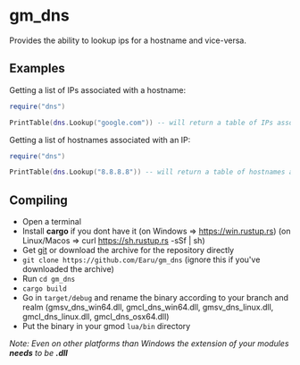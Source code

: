 # gm_dns
Provides the ability to lookup ips for a hostname and vice-versa.

## Examples
Getting a list of IPs associated with a hostname:
```lua
require("dns")

PrintTable(dns.Lookup("google.com")) -- will return a table of IPs associated with the hostname
```

Getting a list of hostnames associated with an IP:
```lua
require("dns")

PrintTable(dns.Lookup("8.8.8.8")) -- will return a table of hostnames associated with the IP
```

## Compiling
- Open a terminal
- Install **cargo** if you dont have it (on Windows => https://win.rustup.rs) (on Linux/Macos => curl https://sh.rustup.rs -sSf | sh)
- Get [git](https://git-scm.com/downloads) or download the archive for the repository directly
- `git clone https://github.com/Earu/gm_dns` (ignore this if you've downloaded the archive)
- Run `cd gm_dns`
- `cargo build`
- Go in `target/debug` and rename the binary according to your branch and realm (gmsv_dns_win64.dll, gmcl_dns_win64.dll, gmsv_dns_linux.dll, gmcl_dns_linux.dll, gmcl_dns_osx64.dll)
- Put the binary in your gmod `lua/bin` directory

*Note: Even on other platforms than Windows the extension of your modules **needs** to be **.dll***

